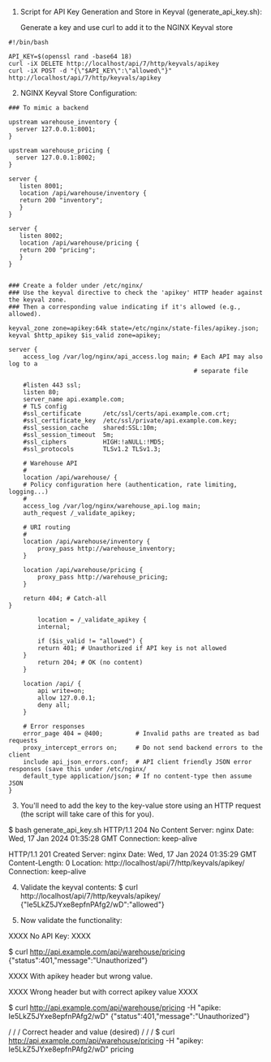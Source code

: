 1. Script for API Key Generation and Store in Keyval (generate_api_key.sh):

    Generate a key and use curl to add it to the NGINX Keyval store

```
#!/bin/bash

API_KEY=$(openssl rand -base64 18)
curl -iX DELETE http://localhost/api/7/http/keyvals/apikey
curl -iX POST -d "{\"$API_KEY\":\"allowed\"}" http://localhost/api/7/http/keyvals/apikey

```

2. NGINX Keyval Store Configuration:

```
### To mimic a backend

upstream warehouse_inventory {
  server 127.0.0.1:8001;
}

upstream warehouse_pricing {
  server 127.0.0.1:8002;
}

server {
   listen 8001;
   location /api/warehouse/inventory {
   return 200 "inventory";
   }
}

server {
   listen 8002;
   location /api/warehouse/pricing {
   return 200 "pricing";
   }
}


### Create a folder under /etc/nginx/
### Use the keyval directive to check the 'apikey' HTTP header against the keyval zone.
### Then a corresponding value indicating if it's allowed (e.g., allowed).

keyval_zone zone=apikey:64k state=/etc/nginx/state-files/apikey.json;
keyval $http_apikey $is_valid zone=apikey;

server {
    access_log /var/log/nginx/api_access.log main; # Each API may also log to a
                                                   # separate file

    #listen 443 ssl;
    listen 80;
    server_name api.example.com;
    # TLS config
    #ssl_certificate      /etc/ssl/certs/api.example.com.crt;
    #ssl_certificate_key  /etc/ssl/private/api.example.com.key;
    #ssl_session_cache    shared:SSL:10m;
    #ssl_session_timeout  5m;
    #ssl_ciphers          HIGH:!aNULL:!MD5;
    #ssl_protocols        TLSv1.2 TLSv1.3;

    # Warehouse API
    #
    location /api/warehouse/ {
    # Policy configuration here (authentication, rate limiting, logging...)
    #
    access_log /var/log/nginx/warehouse_api.log main;
    auth_request /_validate_apikey;

    # URI routing
    #
    location /api/warehouse/inventory {
        proxy_pass http://warehouse_inventory;
    }

    location /api/warehouse/pricing {
        proxy_pass http://warehouse_pricing;
    }

    return 404; # Catch-all
}

        location = /_validate_apikey {
        internal;

        if ($is_valid != "allowed") {
        return 401; # Unauthorized if API key is not allowed
    }
        return 204; # OK (no content)
    }

    location /api/ {
        api write=on;
        allow 127.0.0.1;
        deny all;
    }

    # Error responses
    error_page 404 = @400;         # Invalid paths are treated as bad requests
    proxy_intercept_errors on;     # Do not send backend errors to the client
    include api_json_errors.conf;  # API client friendly JSON error responses (save this under /etc/nginx/
    default_type application/json; # If no content-type then assume JSON
}
```

3. You'll need to add the key  to the key-value store using an HTTP request (the script will take care of this for you).

$ bash generate_api_key.sh
HTTP/1.1 204 No Content
Server: nginx
Date: Wed, 17 Jan 2024 01:35:28 GMT
Connection: keep-alive

HTTP/1.1 201 Created
Server: nginx
Date: Wed, 17 Jan 2024 01:35:29 GMT
Content-Length: 0
Location: http://localhost/api/7/http/keyvals/apikey/
Connection: keep-alive

4. Validate the keyval contents:
$ curl http://localhost/api/7/http/keyvals/apikey/
{"Ie5LkZ5JYxe8epfnPAfg2/wD":"allowed"}

5. Now validate the functionality:

XXXX
No API Key:
XXXX

$ curl http://api.example.com/api/warehouse/pricing
{"status":401,"message":"Unauthorized"}

XXXX
With apikey header but wrong value.

XXXX
Wrong header but with correct apikey value
XXXX

$ curl http://api.example.com/api/warehouse/pricing -H "apike: Ie5LkZ5JYxe8epfnPAfg2/wD"
{"status":401,"message":"Unauthorized"}

/ / /
Correct header and value (desired)
/ / / 
$ curl http://api.example.com/api/warehouse/pricing -H "apikey: Ie5LkZ5JYxe8epfnPAfg2/wD"
pricing

